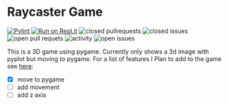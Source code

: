 # Raycaster Game
[![Pylint](https://github.com/Taonga07/Raycaster/actions/workflows/pylint.yml/badge.svg)](https://github.com/Taonga07/Raycaster/actions/workflows/pylint.yml)
[![Run on Repl.it](https://repl.it/badge/github/Taonga07/Raycaster)](https://repl.it/github/Taonga07/Raycaster)
![closed pullrequests](https://img.shields.io/github/issues-pr-closed-raw/taonga07/Raycaster)
![closed issues](https://img.shields.io/github/issues-closed-raw/Taonga07/Raycaster)
![open pull requets](https://img.shields.io/github/issues-pr/taonga07/Raycaster)
![activity](https://img.shields.io/github/commit-activity/y/taonga07/Raycaster)
![open issues](https://img.shields.io/github/issues-raw/Taonga07/Raycaster)

 This is a 3D game using pygame. Currently only shows a 3d image with pyplot but moving to pygame.
 For a list of features I Plan to add to the game see [here](https://github.com/Taonga07/Raycaster/projects/1):
 - [x] move to pygame
 - [ ] add movement
 - [ ] add z axis
